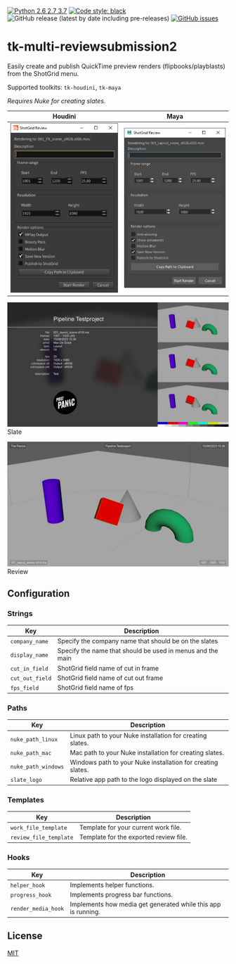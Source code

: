 [![Python 2.6 2.7 3.7](https://img.shields.io/badge/python-2.6%20%7C%202.7%20%7C%203.7-blue.svg)](https://www.python.org/)
[![Code style: black](https://img.shields.io/badge/code%20style-black-000000.svg)](https://github.com/psf/black)
![GitHub release (latest by date including pre-releases)](https://img.shields.io/github/v/release/nfa-vfxim/tk-multi-reviewsubmission2?include_prereleases)
[![GitHub issues](https://img.shields.io/github/issues/nfa-vfxim/tk-multi-reviewsubmission2)](https://github.com/nfa-vfxim/tk-multi-reviewsubmission2/issues)

# tk-multi-reviewsubmission2

Easily create and publish QuickTime preview renders (flipbooks/playblasts) from the ShotGrid menu.

Supported toolkits: `tk-houdini`, `tk-maya`

_Requires Nuke for creating slates._

|                             Houdini                              |                          Maya                           |
|:----------------------------------------------------------------:|:-------------------------------------------------------:|
| ![Houdini Dialog](resources/dialog_houdini.png "Houdini Dialog") | ![Maya Dialog](resources/dialog_maya.png "Maya Dialog") |

![Slate](resources/slate.jpg "Slate")
Slate

![Review](resources/review.jpg "Review")
Review

## Configuration

### Strings

| Key              | Description                                                |
|------------------|------------------------------------------------------------|
| `company_name`   | Specify the company name that should be on the slates      |
| `display_name`   | Specify the name that should be used in menus and the main |
| `cut_in_field`   | ShotGrid field name of cut in frame                        |
| `cut_out_field`  | ShotGrid field name of cut out frame                       |
| `fps_field`      | ShotGrid field name of fps                                 |

### Paths

| Key                 | Description                                                 |
|---------------------|-------------------------------------------------------------|
| `nuke_path_linux`   | Linux path to your Nuke installation for creating slates.   |
| `nuke_path_mac`     | Mac path to your Nuke installation for creating slates.     |
| `nuke_path_windows` | Windows path to your Nuke installation for creating slates. |
| `slate_logo`        | Relative app path to the logo displayed on the slate        |

### Templates

| Key                    | Description                            |
|------------------------|----------------------------------------|
| `work_file_template`   | Template for your current work file.   |
| `review_file_template` | Template for the exported review file. |

### Hooks

| Key                 | Description                                                   |
|---------------------|---------------------------------------------------------------|
| `helper_hook`       | Implements helper functions.                                  |
| `progress_hook`     | Implements progress bar functions.                            |
| `render_media_hook` | Implements how media get generated while this app is running. |

## License

[MIT](https://choosealicense.com/licenses/mit/)
